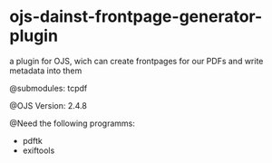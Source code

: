 # ojs-dainst-frontpage-generator-plugin
a plugin for OJS, wich can create frontpages for our PDFs and write metadata into them


@submodules:
tcpdf

@OJS
Version: 2.4.8

@Need the following programms:
* pdftk
* exiftools

